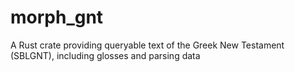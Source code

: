 # morph_gnt

A Rust crate providing queryable text of the Greek New Testament (SBLGNT), including glosses and parsing data
